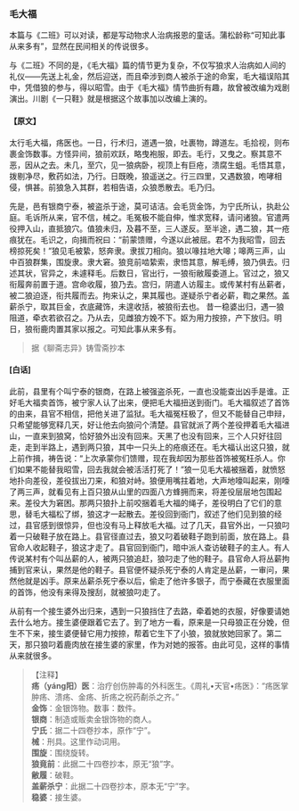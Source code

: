 <script type="text/javascript">
    var head = document.getElementsByTagName('head')[0];
    cssURL = '/public/liao.css';
    linkTag = document.createElement('link');
    linkTag.href = cssURL;
    linkTag.setAttribute('type','text/css');
    linkTag.setAttribute('rel','stylesheet');
    head.appendChild(linkTag);
</script>
### 毛大福

本篇与《二班》可以对读，都是写动物求人治病报恩的童话。蒲松龄称“可知此事从来多有”，显然在民间相关的传说很多。

与《二班》不同的是，《毛大福》篇的情节更为复杂，不仅写狼求人治病如人间的礼仪——先送上礼金，然后迎送，而且牵涉到商人被杀于途的命案，毛大福误陷其中，凭借狼的参与，得以昭雪。由于《毛大福》情节曲折有趣，故曾被改编为戏剧演出。川剧《一只鞋》就是根据这个故事加以改编上演的。

#### 【原文】
<section>
太行毛大福，疡医也。一日，行术归，道遇一狼，吐裹物，蹲道左。毛拾视，则布裹金饰数事。方怪异间，狼前欢跃，略曳袍服，即去。毛行，又曳之。察其意不恶，因从之去。未几，至穴，见一狼病卧，视顶上有巨疮，溃腐生蛆。毛悟其意，拨剔净尽，敷药如法，乃行。日既晚，狼遥送之。行三四里，又遇数狼，咆哮相侵，惧甚。前狼急入其群，若相告语，众狼悉散去。毛乃归。

先是，邑有银商宁泰，被盗杀于途，莫可诘洁。会毛货金饰，为宁氏所认，执赴公庭。毛诉所从来，官不信，械之。毛冤极不能自伸，惟求宽释，请问诸狼。官遣两役押入山，直抵狼穴。值狼未归，及暮不至，三人遂反。至半途，遇二狼，其一疮痕犹在。毛识之，向揖而祝曰：“前蒙馈赠，今遂以此被屈。君不为我昭雪，回去榜掠死矣！”狼见毛被絷，怒奔隶。隶拔刀相向。狼以喙拄地大嗥；嗥两三声，山中百狼群集，围旋隶。隶大窘。狼竞前啮絷索，隶悟其意，解毛缚，狼乃俱去。归述其状，官异之，未遽释毛。后数日，官出行，一狼衔敝履委道上。官过之，狼又衔履奔前置于道。宫命收履，狼乃去。宫归，阴遣人访履主。或传某村有丛薪者，被二狼迫逐，衔共履而去。拘来认之，果其履也。遂疑杀宁者必薪，鞫之果然。盖薪杀宁，取其巨金，衣底藏饰，未遑收括，被狼衔去也。
昔一稳婆出归，遇一狼阻道，牵衣若欲召之。乃从去，见雌狼方娩不下。妪为用力按捺，产下放归。明日，狼衔鹿肉置其家以报之。可知此事从来多有。

</section>

> 据《聊斋志异》铸雪斋抄本

#### [白话]
<aside>

此前，县里有个叫宁泰的银商，在路上被强盗杀死，一直也没能查出凶手是谁。正好毛大福卖首饰，被宁家人认了出来，便把毛大福扭送到衙门。毛大福叙述了首饰的由来，县官不相信，把他关进了监狱。毛大福冤枉极了，但又不能替自己申辩，只希望能够宽释几天，好让他去向狼问个清楚。县官就派了两个差役押着毛大福进山，一直来到狼窝，恰好狼外出没有回来。天黑了也没有回来，三个人只好往回走，走到半路上，遇到两只狼，其中一只头上的疮痕还在。毛大福认出这只狼，就上前作揖，祷告说：“上次承蒙你们馈赠，现在我却因为那些首饰被冤枉杀人。你们如果不能替我昭雪，回去我就会被活活打死了！”狼一见毛大福被捆着，就愤怒地扑向差役，差役拔出刀来，和狼对峙。狼便用嘴拄着地，大声地嚎叫起来，刚嚎了两三声，就看见有上百只狼从山里的四面八方蜂拥而来，将差役层层地包围起来。差役大为窘困。那两只狼扑上前咬捆着毛大福的绳子，差役明白了它们的意思，替毛大福松了绑，狼这才一起散去。差役回到衙门，叙述了他们见到狼的经过，县官感到很惊异，但也没有马上释放毛大福。过了几天，县官外出，一只狼叼着一只破鞋子放在路上。县官径直过去，狼又叼着破鞋子跑到前面，放在路上。县官命人收起鞋子，狼这才走了。县官回到衙门，暗中派人查访破鞋子的主人。有人传说某村有个叫丛薪的人，被两只狼追赶，狼叼走了他的鞋子。县官命人将丛薪拘捕到官来认，果然是他的鞋子。县官便怀疑杀死宁泰的人肯定是丛薪，一审问，果然他就是凶手。原来丛薪杀死宁泰以后，偷走了他许多银子，而宁泰藏在衣服里面的首饰，他没有来得及搜刮，就被狼叼走了。

从前有一个接生婆外出归来，遇到一只狼挡住了去路，牵着她的衣服，好像要请她去什么地方。接生婆便跟着它去了。到了地方一看，原来是一只母狼正在分娩，但生不下来，接生婆便替它用力按捺，帮着它生下了小狼，狼就放她回家了。第二天，那只狼叼着鹿肉放在接生婆的家里，作为对她的报答。由此可见，这样的事情从来就很多。

</aside>

> 【注释】  
<b>疡（yáng阳）医</b>：治疗创伤肿毒的外科医生。《周礼•天官•疡医》：“疡医掌肿疡、溃疡、金疡、折疡之祝药劀杀之齐。”  
<b>金饰</b>：金银饰物。数事：数件。  
<b>银商</b>：制造或贩卖金银饰物的商人。  
<b>宁氏</b>：据二十四卷抄本，原作“宁”。  
<b>械</b>：刑具。这里作动词用。  
<b>围旋</b>：围绕旋转。  
<b>狼竟前</b>：此据二十四卷抄本，原无“狼”字。  
<b>敝履</b>：破鞋。  
<b>盖薪杀宁</b>：此据二十四卷抄本，原本无“宁”字。  
<b>稳婆</b>：接生婆。  
